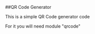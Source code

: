 ##QR Code Generator

This is a simple QR Code generator code



For it you will need module "qrcode"
